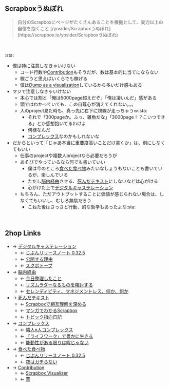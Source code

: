 ## Scrapboxうぬぼれ
<blockquote>自分のScrapboxにページがたくさんあることを根拠として、実力以上の自信を抱くこと [/yosider/Scrapboxうぬぼれ](https://scrapbox.io/yosider/Scrapboxうぬぼれ)</blockquote>

<br>

:sta:

- 僕は特に注意しなきゃいけない
    - コード行数や[Contribution](Contribution.md)もそうだが、数は基本的に当てにならない
    - 稼ごうと思えばいくらでも稼げる
    - 僕は[Dump as a visualization](Dump_as_a_visualization.md)しているから多いだけ感もある
- マジで注意しなきゃいけない
    - 本心では割と「俺は5000page超えだぞ」「俺は凄いんだ」感がある
    - 頭ではわかっていても、この自尊心が消えてくれない。。。
    - 人のproject見た時も、真っ先に右下に視線が走っちゃうｗ:sta:
        - それで「300pageか。ふっ、雑魚だな」「3000page！？こいつできる」とか感想抱いてるわけよ
        - 何様なんだ
        - [コンプレックス](コンプレックス.md)なのかもしれないな
- だからといって「じゃあ本当に重要度高いことだけ書くか」は、別にしなくてもいい
    - 仕事のprojectや複数人projectなら必要だろうが
    - あそびでやっているなら何でも書いていい
        - 僕は今のところ[食べた食べ物](食べた食べ物.md)みたいなしょうもないことも書いているが、楽しんでいる
        - ただし[脳内経由](脳内経由.md)させる、[死んだテキスト](死んだテキスト.md)にしないなどは心がける
        - 心がけた上で[デジタルキャステレーション](デジタルキャステレーション.md)
    - もちろん、ただアウトプットすることに価値が感じられない場合は、しなくてもいいし、むしろ無駄だろう
        - こねた後はさっさと行動、的な哲学もあったよな:sta:

<br>

## 2hop Links
- → [デジタルキャステレーション](デジタルキャステレーション.md)
    - ← [じぶんリリースノート 0.32.5](じぶんリリースノート_0.32.5.md)
    - ← [公開する理由](公開する理由.md)
    - ← [スクボトープ](スクボトープ.md)
- → [脳内経由](脳内経由.md)
    - ← [今日整理したこと](今日整理したこと.md)
    - ← [リズムラダーなるものを検討する](リズムラダーなるものを検討する.md)
    - ← [セレンディピティ、マネジメントレス、何か、何か](セレンディピティ、マネジメントレス、何か、何か.md)
- → [死んだテキスト](死んだテキスト.md)
    - ← [Scrapboxで相互理解を深める](Scrapboxで相互理解を深める.md)
    - ← [マンガでわかるScrapbox](マンガでわかるScrapbox.md)
    - ← [トピック指向日記](トピック指向日記.md)
- → [コンプレックス](コンプレックス.md)
    - ← [隣人n人コンプレックス](隣人n人コンプレックス.md)
    - ← [「ライフワーク」で豊かに生きる](「ライフワーク」で豊かに生きる.md)
    - ← [能動性がある限りは暇じゃない](能動性がある限りは暇じゃない.md)
- → [食べた食べ物](食べた食べ物.md)
    - ← [じぶんリリースノート 0.32.5](じぶんリリースノート_0.32.5.md)
    - ← [夜はガチらない](夜はガチらない.md)
- → [Contribution](Contribution.md)
    - ← [Scrapbox Visualizer](Scrapbox_Visualizer.md)
    - ← [草](草.md)
